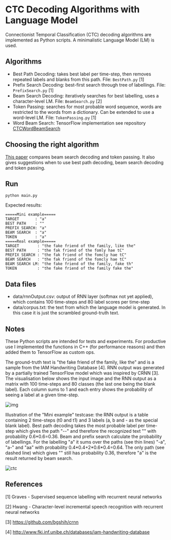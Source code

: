 # CTC Decoding Algorithms with Language Model

Connectionist Temporal Classification (CTC) decoding algorithms are implemented as Python scripts. A minimalistic Language Model (LM) is used.

## Algorithms
- Best Path Decoding: takes best label per time-step, then removes repeated labels and blanks from this path. File: `BestPath.py` \[1]
- Prefix Search Decoding: best-first search through tree of labellings. File: `PrefixSearch.py` \[1]
- Beam Search Decoding: iteratively searches for best labelling, uses a character-level LM. File: `BeamSearch.py` \[2]
- Token Passing: searches for most probable word sequence, words are restricted to the words from a dictionary. Can be extended to use a word-level LM. File: `TokenPassing.py` \[1]
- Word Beam Search: TensorFlow implementation see repository [CTCWordBeamSearch](https://github.com/githubharald/CTCWordBeamSearch)

## Choosing the right algorithm
[This paper](./doc/comparison.pdf) compares beam search decoding and token passing.
It also gives suggestions when to use best path decoding, beam search decoding and token passing.

## Run
```python main.py```

Expected results:
```
=====Mini example=====                                   
TARGET       : "a"                                       
BEST PATH    : ""                                        
PREFIX SEARCH: "a"                                       
BEAM SEARCH  : "a"                                       
TOKEN        : "a"                                       
=====Real example=====                                   
TARGET        : "the fake friend of the family, like the"
BEST PATH     : "the fak friend of the fomly hae tC"     
PREFIX SEARCH : "the fak friend of the fomcly hae tC"    
BEAM SEARCH   : "the fak friend of the fomcly hae tC"
BEAM SEARCH LM: "the fake friend of the family, fake th"
TOKEN         : "the fake friend of the family fake the" 
```

## Data files
- data/rnnOutput.csv: output of RNN layer (softmax not yet applied), which contains 100 time-steps and 80 label scores per time-step
- data/corpus.txt: the text from which the language model is generated. In this case it is just the scrambled ground-truth text.

## Notes
These Python scripts are intended for tests and experiments. 
For productive use I implemented the functions in C++ (for performance reasons) and then added them to TensorFlow as custom ops.

The ground-truth text is "the fake friend of the family, like the" and is a sample from the IAM Handwriting Database \[4]. 
RNN output was generated by a partially trained TensorFlow model which was inspired by CRNN \[3].
The visualisation below shows the input image and the RNN output as a matrix with 100 time-steps and 80 classes (the last one being the blank label). 
Each column sums to 1 and each entry shows the probability of seeing a label at a given time-step.

![img](./doc/vis.png)

Illustration of the "Mini example" testcase: the RNN output is a table containing 2 time-steps (t0 and t1) and 3 labels (a, b and - as the special blank label).
Best path decoding takes the most probable label per time-step which gives the path "--" and therefore the recognized text "" with probability 0.6\*0.6=0.36.
Beam and prefix search calculate the probability of labellings. For the labelling "a" it sums over the paths (see thin lines) "-a", "a-" and "aa" with probability 0.4\*0.4+2\*0.6\*0.4=0.64.
The only path (see dashed line) which gives "" still has probability 0.36, therefore "a" is the result returned by beam search.

![ctc](./doc/ctc.png)

## References

\[1] Graves - Supervised sequence labelling with recurrent neural networks

\[2] Hwang - Character-level incremental speech recognition with recurrent neural networks

\[3] https://github.com/bgshih/crnn

\[4] http://www.fki.inf.unibe.ch/databases/iam-handwriting-database
